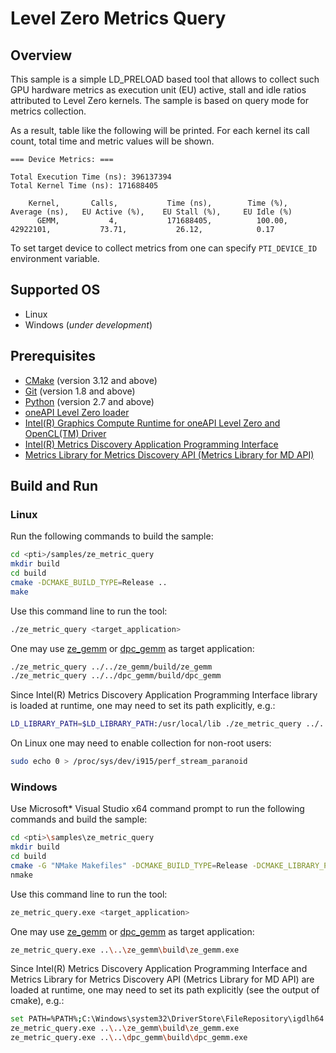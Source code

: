 # Level Zero Metrics Query
## Overview
This sample is a simple LD_PRELOAD based tool that allows to collect such GPU hardware metrics as execution unit (EU) active, stall and idle ratios attributed to Level Zero kernels. The sample is based on query mode for metrics collection.

As a result, table like the following will be printed. For each kernel its call count, total time and metric values will be shown.
```
=== Device Metrics: ===

Total Execution Time (ns): 396137394
Total Kernel Time (ns): 171688405

    Kernel,       Calls,           Time (ns),        Time (%),        Average (ns),   EU Active (%),    EU Stall (%),     EU Idle (%)
      GEMM,           4,           171688405,          100.00,            42922101,           73.71,           26.12,            0.17
```
To set target device to collect metrics from one can specify `PTI_DEVICE_ID` environment variable.

## Supported OS
- Linux
- Windows (*under development*)

## Prerequisites
- [CMake](https://cmake.org/) (version 3.12 and above)
- [Git](https://git-scm.com/) (version 1.8 and above)
- [Python](https://www.python.org/) (version 2.7 and above)
- [oneAPI Level Zero loader](https://github.com/oneapi-src/level-zero)
- [Intel(R) Graphics Compute Runtime for oneAPI Level Zero and OpenCL(TM) Driver](https://github.com/intel/compute-runtime)
- [Intel(R) Metrics Discovery Application Programming Interface](https://github.com/intel/metrics-discovery)
- [Metrics Library for Metrics Discovery API (Metrics Library for MD API)](https://github.com/intel/metrics-library)

## Build and Run
### Linux
Run the following commands to build the sample:
```sh
cd <pti>/samples/ze_metric_query
mkdir build
cd build
cmake -DCMAKE_BUILD_TYPE=Release ..
make
```
Use this command line to run the tool:
```sh
./ze_metric_query <target_application>
```
One may use [ze_gemm](../ze_gemm) or [dpc_gemm](../dpc_gemm) as target application:
```sh
./ze_metric_query ../../ze_gemm/build/ze_gemm
./ze_metric_query ../../dpc_gemm/build/dpc_gemm
```
Since Intel(R) Metrics Discovery Application Programming Interface library is loaded at runtime, one may need to set its path explicitly, e.g.:
```sh
LD_LIBRARY_PATH=$LD_LIBRARY_PATH:/usr/local/lib ./ze_metric_query ../../ze_gemm/build/ze_gemm
```
On Linux one may need to enable collection for non-root users:
```sh
sudo echo 0 > /proc/sys/dev/i915/perf_stream_paranoid
```
### Windows
Use Microsoft* Visual Studio x64 command prompt to run the following commands and build the sample:
```sh
cd <pti>\samples\ze_metric_query
mkdir build
cd build
cmake -G "NMake Makefiles" -DCMAKE_BUILD_TYPE=Release -DCMAKE_LIBRARY_PATH=<level_zero_loader>\lib -DCMAKE_INCLUDE_PATH=<level_zero_loader>\include ..
nmake
```
Use this command line to run the tool:
```sh
ze_metric_query.exe <target_application>
```
One may use [ze_gemm](../ze_gemm) or [dpc_gemm](../dpc_gemm) as target application:
```sh
ze_metric_query.exe ..\..\ze_gemm\build\ze_gemm.exe
```
Since Intel(R) Metrics Discovery Application Programming Interface and Metrics Library for Metrics Discovery API (Metrics Library for MD API) are loaded at runtime, one may need to set its path explicitly (see the output of cmake), e.g.:
```sh
set PATH=%PATH%;C:\Windows\system32\DriverStore\FileRepository\igdlh64.inf_amd64_d59561bc9241aaf5
ze_metric_query.exe ..\..\ze_gemm\build\ze_gemm.exe
ze_metric_query.exe ..\..\dpc_gemm\build\dpc_gemm.exe
```